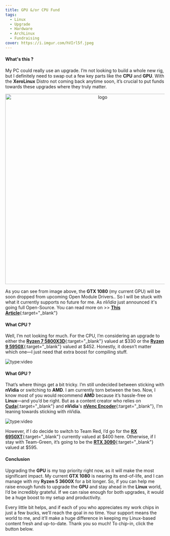 ```yaml
---
title: GPU &/or CPU Fund
tags:
  - Linux
  - Upgrade
  - Hardware
  - ArchLinux
  - Fundraising
cover: https://i.imgur.com/hVIrl5f.jpeg
---
```


#### What's this ?

My PC could really use an upgrade. I’m not looking to build a whole new rig, but I definitely need to swap out a few key parts like the **CPU** and **GPU**. With the **XeroLinux** Distro not coming back anytime soon, it’s crucial to put funds towards these upgrades where they truly matter.

<p align="center">
    <img width="600" src="https://i.imgur.com/sy5D8T0.png" alt="logo">
</p>

As you can see from image above, the **GTX 1080** (my current GPU) will be soon dropped from upcoming Open Module Drivers.. So I will be stuck with what it currently supports no future for me. As *nVidia* just announced it's going full Open-Source. You can read more on >> [**This Article**](https://www.phoronix.com/news/NVIDIA-Transitions-OSS-KMD){:target="_blank"}

#### What CPU ?

Well, I’m not looking for much. For the CPU, I’m considering an upgrade to either the [**Ryzen 7 5800X3D**](https://www.lebanonstores.com/shop-1/amd-ryzen-7-5800x3d-socket-am4){:target="_blank"} valued at $330 or the [**Ryzen 9 5950X**](https://global.microless.com/product/amd-ryzen-9-5950x-16-core-3-4-ghz-socket-am4-105w-desktop-processor-100-100000059wof/){:target="_blank"} valued at $452. Honestly, it doesn’t matter which one—I just need that extra boost for compiling stuff.

![type:video](https://www.youtube.com/embed/4IJCsxeCJ6o)

#### What GPU ?

That’s where things get a bit tricky. I’m still undecided between sticking with **nVidia** or switching to **AMD**. I am currently torn between the two. Now, I know most of you would recommend **AMD** because it’s hassle-free on **Linux**—and you’d be right. But as a content creator who relies on [**Cuda**](https://docs.nvidia.com/cuda/){:target="_blank"} and **nVidia**'s [**nVenc Encoder**](https://www.nvidia.com/en-us/geforce/guides/broadcasting-guide/){:target="_blank"}, I’m leaning towards sticking with nVidia.

![type:video](https://www.youtube.com/embed/0VbzHckdHNE)

However, if I do decide to switch to Team Red, I’d go for the [**RX 6950XT**](https://www.lebanonstores.com/shop-1/amd-radeon-rx-6950xt-16gb){:target="_blank"} currently valued at $400 here. Otherwise, if I stay with Team-Green, it’s going to be the [**RTX 3090**](https://www.lebanonstores.com/shop-1/rtx-3090-msi-suprim-x-24gb){:target="_blank"} valued at $595.

#### Conclusion

Upgrading the **GPU** is my top priority right now, as it will make the most significant impact. My current **GTX 1080** is nearing its end-of-life, and I can manage with my **Ryzen 5 3600X** for a bit longer. So, if you can help me raise enough funds to upgrade the **GPU** and stay ahead in the **Linux** world, I’d be incredibly grateful. If we can raise enough for both upgrades, it would be a huge boost to my setup and productivity.

Every little bit helps, and if each of you who appreciates my work chips in just a few bucks, we’ll reach the goal in no time. Your support means the world to me, and it’ll make a huge difference in keeping my Linux-based content fresh and up-to-date. Thank you so much! To chip-in, click the button below.

<center><script type='text/javascript' src='https://storage.ko-fi.com/cdn/widget/Widget_2.js'></script><script type='text/javascript'>kofiwidget2.init('Support Me on Ko-fi', '#9d28e0', 'I2I4K55AA');kofiwidget2.draw();</script></center>
